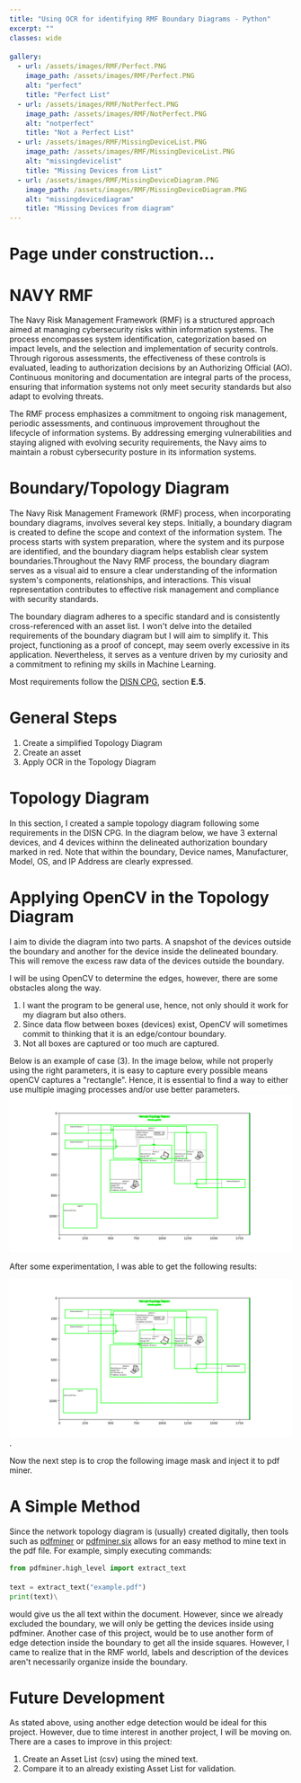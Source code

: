 ```yaml
---
title: "Using OCR for identifying RMF Boundary Diagrams - Python"
excerpt: ""
classes: wide

gallery:
  - url: /assets/images/RMF/Perfect.PNG
    image_path: /assets/images/RMF/Perfect.PNG
    alt: "perfect"
    title: "Perfect List"
  - url: /assets/images/RMF/NotPerfect.PNG
    image_path: /assets/images/RMF/NotPerfect.PNG
    alt: "notperfect"
    title: "Not a Perfect List"
  - url: /assets/images/RMF/MissingDeviceList.PNG
    image_path: /assets/images/RMF/MissingDeviceList.PNG
    alt: "missingdevicelist"
    title: "Missing Devices from List"
  - url: /assets/images/RMF/MissingDeviceDiagram.PNG
    image_path: /assets/images/RMF/MissingDeviceDiagram.PNG
    alt: "missingdevicediagram"
    title: "Missing Devices from diagram"
---
```


# Page under construction...

# NAVY RMF
The Navy Risk Management Framework (RMF) is a structured approach aimed at managing cybersecurity risks within information systems. The process encompasses system identification, categorization based on impact levels, and the selection and implementation of security controls. Through rigorous assessments, the effectiveness of these controls is evaluated, leading to authorization decisions by an Authorizing Official (AO). Continuous monitoring and documentation are integral parts of the process, ensuring that information systems not only meet security standards but also adapt to evolving threats.

The RMF process emphasizes a commitment to ongoing risk management, periodic assessments, and continuous improvement throughout the lifecycle of information systems. By addressing emerging vulnerabilities and staying aligned with evolving security requirements, the Navy aims to maintain a robust cybersecurity posture in its information systems.


# Boundary/Topology Diagram
The Navy Risk Management Framework (RMF) process, when incorporating boundary diagrams, involves several key steps. Initially, a boundary diagram is created to define the scope and context of the information system. The process starts with system preparation, where the system and its purpose are identified, and the boundary diagram helps establish clear system boundaries.Throughout the Navy RMF process, the boundary diagram serves as a visual aid to ensure a clear understanding of the information system's components, relationships, and interactions. This visual representation contributes to effective risk management and compliance with security standards.

The boundary diagram adheres to a specific standard and is consistently cross-referenced with an asset list. I won't delve into the detailed requirements of the boundary diagram but I will aim to simplify it. This project, functioning as a proof of concept, may seem overly excessive in its application. Nevertheless, it serves as a venture driven by my curiosity and a commitment to refining my skills in Machine Learning.


Most requirements follow the [DISN CPG](https://www.disa.mil/~/media/files/disa/services/disn-connect/references/disn_cpg.pdf), section **E.5**. 

# General Steps
1. Create a simplified Topology Diagram
2. Create an asset
3. Apply OCR in the Topology Diagram




# Topology Diagram
In this section, I created a sample topology diagram following some requirements in the DISN CPG. In the diagram below, we have 3 external devices, and 4 devices withinn the delineated authorization boundary marked in red. Note that within the boundary, Device names, Manufacturer, Model, OS, and IP Address are clearly expressed. 

<object data="../assets/images/RMF/TopologyDiagram.pdf" width="50%" height="50%" type='application/pdf'></object>



# Applying OpenCV in the Topology Diagram  
I aim to divide the diagram into two parts. A snapshot of the devices outside the boundary and another for the device inside the delineated boundary. This will remove the excess raw data of the devices outside the boundary. 

I will be using OpenCV to determine the edges, however, there are some obstacles along the way. 

1) I want the program to be general use, hence, not only should it work for my diagram but also others.
2) Since data flow between boxes (devices) exist, OpenCV will sometimes commit to thinking that it is an edge/contour boundary.
3) Not all boxes are captured or too much are captured.

Below is an example of case (3). In the image below, while not properly using the right parameters, it is easy to capture every possible means openCV captures a "rectangle". Hence, it is essential to find a way to either use multiple imaging processes and/or use better parameters. 
![image](/assets/images/RMF/Figure_1.png)



After some experimentation, I was able to get the following results:

![image](/assets/images/RMF/Figure_1.png).

Now the next step is to crop the following image mask and inject it to pdf miner. 


# A Simple Method  
Since the network topology diagram is (usually) created digitally, then tools such as [pdfminer](https://pypi.org/project/pdfminer/) or [pdfminer.six](https://github.com/pdfminer/pdfminer.six) allows for an easy method to mine text in the pdf file. For example, simply executing commands:
~~~ python
from pdfminer.high_level import extract_text

text = extract_text("example.pdf")
print(text)\
~~~
would give us the all text within the document. However, since we already excluded the boundary, we will only be getting the devices inside using pdfminer. Another case of this project, would be to use another form of edge detection inside the boundary to get all the inside squares. However, I came to realize that in the RMF world, labels and description of the devices aren't necessarily organize inside the boundary.


# Future Development

As stated above, using another edge detection would be ideal for this project. However, due to time interest in another project, I will be moving on.
There are a cases to improve in this project:
1. Create an Asset List (csv) using the mined text.
2. Compare it to an already existing Asset List for validation.
